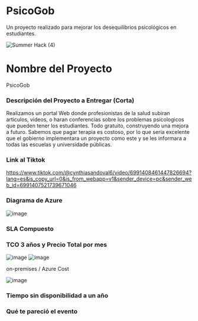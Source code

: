 # PsicoGob
Un proyecto realizado para mejorar los desequilibrios psicológicos en estudiantes.


![Summer Hack (4)](https://user-images.githubusercontent.com/9124597/127756851-c8627116-f177-4198-966d-9003016d2060.png)

# Nombre del Proyecto


PsicoGob

### Descripción del Proyecto a Entregar (Corta)


Realizamos un portal Web donde profesionistas de la salud subiran articulos, videos, o haran conferencias sobre los problemas psicologicos
que pueden tener los estudiantes. Todo gratuito, construyendo una mejora a futuro.
Sabemos que pagar terapia es costoso, por lo que sería excelente que el gobierno implementara un proyecto como este y se les informara a todas
las escuelas y universidade públicas.

### Link al Tiktok

https://www.tiktok.com/@cynthiasandoval6/video/6991408461447826694?lang=es&is_copy_url=0&is_from_webapp=v1&sender_device=pc&sender_web_id=6991407521739671046


### Diagrama de Azure


![image](https://user-images.githubusercontent.com/86864018/127768102-7f1a2ccf-5e0a-4668-bae5-256eaab68c7e.png)


### SLA Compuesto

### TCO 3 años y Precio Total por mes


![image](https://user-images.githubusercontent.com/86864018/127768294-489ab9a1-cc8b-4395-951a-482c9d3cdec7.png)
![image](https://user-images.githubusercontent.com/86864018/127768512-082167d7-8fec-40ab-bc6c-f4eb313eec1f.png)

on-premises                      /                       Azure Cost
 
![image](https://user-images.githubusercontent.com/86864018/127768525-da7378b0-cd84-4674-be51-6b85b16def9c.png)



### Tiempo sin disponibilidad a un año

### Qué te pareció el evento
